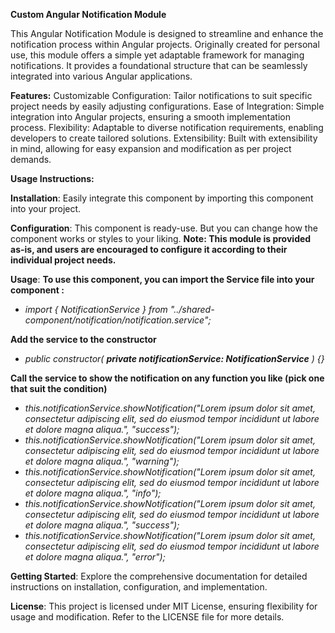 **Custom Angular Notification Module**

This Angular Notification Module is designed to streamline and enhance the notification process within Angular projects. Originally created for personal use, this module offers a simple yet adaptable framework for managing notifications. It provides a foundational structure that can be seamlessly integrated into various Angular applications.


**Features:**
Customizable Configuration: Tailor notifications to suit specific project needs by easily adjusting configurations.
Ease of Integration: Simple integration into Angular projects, ensuring a smooth implementation process.
Flexibility: Adaptable to diverse notification requirements, enabling developers to create tailored solutions.
Extensibility: Built with extensibility in mind, allowing for easy expansion and modification as per project demands.


**Usage Instructions:**

**Installation**: Easily integrate this component by importing this component into your project.

**Configuration**: This component is ready-use. But you can change how the component works or styles to your liking.
**Note: This module is provided as-is, and users are encouraged to configure it according to their individual project needs.**

**Usage**:
**To use this component, you can import the Service file into your component :**

* _import { NotificationService } from "../shared-component/notification/notification.service";_

**Add the service to the constructor**

* _public constructor( **private notificationService: NotificationService** ) {}_

**Call the service to show the notification on any function you like (pick one that suit the condition)**

* _this.notificationService.showNotification("Lorem ipsum dolor sit amet, consectetur adipiscing elit, sed do eiusmod tempor incididunt ut labore et dolore magna aliqua.", "success");_
* _this.notificationService.showNotification("Lorem ipsum dolor sit amet, consectetur adipiscing elit, sed do eiusmod tempor incididunt ut labore et dolore magna aliqua.", "warning");_
* _this.notificationService.showNotification("Lorem ipsum dolor sit amet, consectetur adipiscing elit, sed do eiusmod tempor incididunt ut labore et dolore magna aliqua.", "info");_
* _this.notificationService.showNotification("Lorem ipsum dolor sit amet, consectetur adipiscing elit, sed do eiusmod tempor incididunt ut labore et dolore magna aliqua.", "success");_
* _this.notificationService.showNotification("Lorem ipsum dolor sit amet, consectetur adipiscing elit, sed do eiusmod tempor incididunt ut labore et dolore magna aliqua.", "error");_


**Getting Started**:
Explore the comprehensive documentation for detailed instructions on installation, configuration, and implementation.


**License**:
This project is licensed under MIT License, ensuring flexibility for usage and modification. Refer to the LICENSE file for more details.
